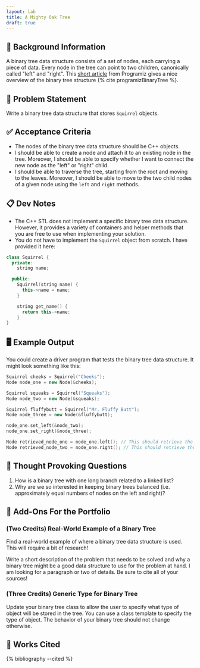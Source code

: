 ```yaml
---
layout: lab
title: A Mighty Oak Tree
draft: true
---
```


## 🔖 Background Information

A binary tree data structure consists of a set of nodes, each carrying a piece of data. Every node in the tree can point to two children, canonically called "left" and "right". This [short article](https://www.programiz.com/dsa/binary-tree) from Programiz gives a nice overview of the binary tree structure {% cite programizBinaryTree %}.

## 🎯 Problem Statement

Write a binary tree data structure that stores `Squirrel` objects.

## ✅ Acceptance Criteria

* The nodes of the binary tree data structure should be C++ objects.
* I should be able to create a node and attach it to an existing node in the tree. Moreover, I should be able to specify whether I want to connect the new node as the "left" or "right" child.
* I should be able to traverse the tree, starting from the root and moving to the leaves. Moreover, I should be able to move to the two child nodes of a given node using the `left` and `right` methods.

## 📋 Dev Notes

* The C++ STL does not implement a specific binary tree data structure. However, it provides a variety of containers and helper methods that you are free to use when implementing your solution.
* You do not have to implement the `Squirrel` object from scratch. I have provided it here:

```cpp
class Squirrel {
  private:
    string name;

  public:
    Squirrel(string name) {
      this->name = name;
    }

    string get_name() {
      return this->name;
    }
}
```

## 🖥️ Example Output

You could create a driver program that tests the binary tree data structure. It might look something like this:

```cpp
Squirrel cheeks = Squirrel("Cheeks");
Node node_one = new Node(&cheeks);

Squirrel squeaks = Squirrel("Squeaks");
Node node_two = new Node(&squeaks);

Squirrel fluffybutt = Squirrel("Mr. Fluffy Butt");
Node node_three = new Node(&fluffybutt);

node_one.set_left(&node_two);
node_one.set_right(&node_three);

Node retrieved_node_one = node_one.left(); // This should retrieve the left node
Node retrieved_node_two = node_one.right(); // This should retrieve the right node
```

## 📝 Thought Provoking Questions

1. How is a binary tree with one long branch related to a linked list?
2. Why are we so interested in keeping binary trees balanced (i.e. approximately equal numbers of nodes on the left and right)?

## 💼 Add-Ons For the Portfolio

### (Two Credits) Real-World Example of a Binary Tree

Find a real-world example of where a binary tree data structure is used. This will require a bit of research!

Write a short description of the problem that needs to be solved and why a binary tree might be a good data structure to use for the problem at hand. I am looking for a paragraph or two of details. Be sure to cite all of your sources!

### (Three Credits) Generic Type for Binary Tree

Update your binary tree class to allow the user to specify what type of object will be stored in the tree. You can use a class template to specify the type of object. The behavior of your binary tree should not change otherwise.

## 📘 Works Cited

{% bibliography --cited %}
